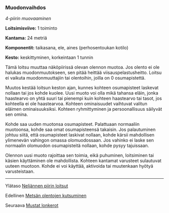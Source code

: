 ### Muodonvaihdos

*4-piirin muovaaminen*

**Loitsimisviive:** 1 toiminto

**Kantama:** 24 metriä

**Komponentit:** taikasana, ele, aines (perhosentoukan kotilo)

**Kesto:** keskittyminen, korkeintaan 1 tunnin

Tämä loitsu muuttaa näköpiirissä olevan olennon muotoa. Jos olento ei ole halukas muodonmuutokseen, sen pitää heittää viisauspelastusheitto. Loitsu ei vaikuta muodonmuuttajiin tai olentoihin, joilla on 0 osumapistettä.

Muutos kestää loitsun keston ajan, kunnes kohteen osumapisteet laskevat nollaan tai jos kohde kuolee. Uusi muoto voi olla mikä tahansa eläin, jonka haastearvo on yhtä suuri tai pienempi kuin kohteen haastearvo tai tasot, jos kohteella ei ole haastearvoa. Kohteen ominaisuudet vaihtuvat valitun eläimen ominaisuuksiksi. Kohteen ryhmittyminen ja persoonallisuus säilyvät sen omina.

Kohde saa uuden muotonsa osumapisteet. Palattuaan normaaliin muotoonsa, kohde saa omat osumapisteensä takaisin. Jos palautuminen johtuu siitä, että osumapisteet laskivat nollaan, kohde kärsii mahdollisen ylimenevän vahingon omassa olomuodossaan. Jos vahinko ei laske sen normaalin olomuodon osumapisteitä nollaan, kohde pysyy tajuissaan.

Olennon uusi muoto rajoittaa sen toimia, eikä puhuminen, loitsiminen tai käsien käyttäminen ole mahdollista. Kohteen kantamat varusteet sulautuvat uuteen muotoon. Kohde ei voi käyttää, aktivoida tai muutenkaan hyötyä varusteistaan.

----

Ylätaso [Neljännen piirin loitsut](4_piirin_loitsut)

Edellinen [Metsän olentojen kutsuminen](Metsän_olentojen_kutsuminen)

Seuraava [Mustat lonkerot](Mustat_lonkerot)
